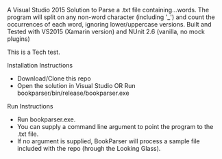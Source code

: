 ﻿A Visual Studio 2015 Solution to Parse a .txt file containing...words. 
The program will split on any non-word character (including '_') and count the occurrences of each word, ignoring lower/uppercase versions.
Built and Tested with VS2015 (Xamarin version) and NUnit 2.6 (vanilla, no mock plugins)

This is a Tech test.

Installation Instructions
* Download/Clone this repo
* Open the solution in Visual Studio
	OR Run bookparser/bin/release/bookparser.exe

Run Instructions
* Run bookparser.exe. 
* You can supply a command line argument to point the program to the .txt file. 
* If no argument is supplied, BookParser will process a sample file included with the repo (hrough the Looking Glass).